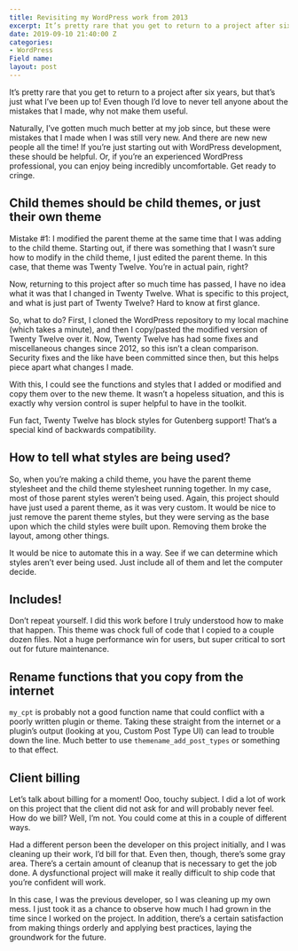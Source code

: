 ```yaml
---
title: Revisiting my WordPress work from 2013
excerpt: It’s pretty rare that you get to return to a project after six years, but that’s just what I’ve been up to! Even though I’d love to never tell anyone about the mistakes that I made, why not make them useful.
date: 2019-09-10 21:40:00 Z
categories:
- WordPress
Field name:
layout: post
---
```


It’s pretty rare that you get to return to a project after six years, but that’s just what I’ve been up to! Even though I’d love to never tell anyone about the mistakes that I made, why not make them useful.

Naturally, I’ve gotten much much better at my job since, but these were mistakes that I made when I was still very new. And there are new new people all the time! If you’re just starting out with WordPress development, these should be helpful. Or, if you’re an experienced WordPress professional, you can enjoy being incredibly uncomfortable. Get ready to cringe.

## Child themes should be child themes, or just their own theme

Mistake #1: I modified the parent theme at the same time that I was adding to the child theme. Starting out, if there was something that I wasn’t sure how to modify in the child theme, I just edited the parent theme. In this case, that theme was Twenty Twelve. You’re in actual pain, right?

Now, returning to this project after so much time has passed, I have no idea what it was that I changed in Twenty Twelve. What is specific to this project, and what is just part of Twenty Twelve? Hard to know at first glance.

So, what to do? First, I cloned the WordPress repository to my local machine (which takes a minute), and then I copy/pasted the modified version of Twenty Twelve over it. Now, Twenty Twelve has had some fixes and miscellaneous changes since 2012, so this isn’t a clean comparison. Security fixes and the like have been committed since then, but this helps piece apart what changes I made.

With this, I could see the functions and styles that I added or modified and copy them over to the new theme. It wasn’t a hopeless situation, and this is exactly why version control is super helpful to have in the toolkit.

Fun fact, Twenty Twelve has block styles for Gutenberg support! That’s a special kind of backwards compatibility.

## How to tell what styles are being used?

So, when you’re making a child theme, you have the parent theme stylesheet and the child theme stylesheet running together.  In my case, most of those parent styles weren’t being used. Again, this project should have just used a parent theme, as it was very custom. It would be nice to just remove the parent theme styles, but they were serving as the base upon which the child styles were built upon. Removing them broke the layout, among other things.

It would be nice to automate this in a way. See if we can determine which styles aren’t ever being used. Just include all of them and let the computer decide.

## Includes!

Don’t repeat yourself. I did this work before I truly understood how to make that happen. This theme was chock full of code that I copied to a couple dozen files. Not a huge performance win for users, but super critical to sort out for future maintenance.

## Rename functions that you copy from the internet

`my_cpt` is probably not a good function name that could conflict with a poorly written plugin or theme. Taking these straight from the internet or a plugin’s output (looking at you, Custom Post Type UI) can lead to trouble down the line. Much better to use `themename_add_post_types` or something to that effect.

## Client billing

Let’s talk about billing for a moment! Ooo, touchy subject. I did a lot of work on this project that the client did not ask for and will probably never feel. How do we bill? Well, I’m not. You could come at this in a couple of different ways.

Had a different person been the developer on this project initially, and I was cleaning up their work, I’d bill for that. Even then, though, there’s some gray area. There’s a certain amount of cleanup that is necessary to get the job done. A dysfunctional project will make it really difficult to ship code that you’re confident will work.

In this case, I was the previous developer, so I was cleaning up my own mess. I just took it as a chance to observe how much I had grown in the time since I worked on the project. In addition, there’s a certain satisfaction from making things orderly and applying best practices, laying the groundwork for the future.